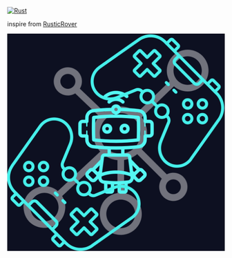 [![Rust](https://github.com/motii8128/rustic_rover2/actions/workflows/rust.yml/badge.svg)](https://github.com/motii8128/rustic_rover2/actions/workflows/rust.yml)

inspire from [RusticRover](https://github.com/motii8128/rustic_rover)

![image](./rr2.png)
